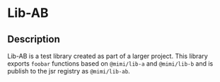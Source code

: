 # Lib-AB

## Description

Lib-AB is a test library created as part of a larger project. This library exports `foobar` functions based on
`@mimi/lib-a` and `@mimi/lib-b` and is publish to the jsr registry as `@mimi/lib-ab`.
